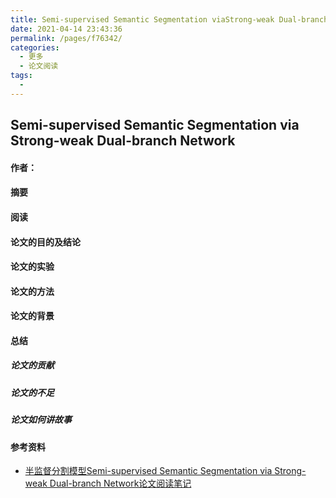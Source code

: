 ```yaml
---
title: Semi-supervised Semantic Segmentation viaStrong-weak Dual-branch Network
date: 2021-04-14 23:43:36
permalink: /pages/f76342/
categories:
  - 更多
  - 论文阅读
tags:
  - 
---
```

## Semi-supervised Semantic Segmentation via Strong-weak Dual-branch Network	

#### 作者：

#### 摘要



#### 阅读



#### 论文的目的及结论



#### 论文的实验



#### 论文的方法



#### 论文的背景



#### 总结

##### 论文的贡献

##### 论文的不足

##### 论文如何讲故事

#### 参考资料

- [半监督分割模型Semi-supervised Semantic Segmentation via Strong-weak Dual-branch Network论文阅读笔记](https://blog.csdn.net/tcltyan/article/details/112443557)